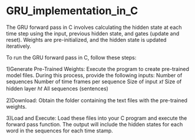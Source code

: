 # GRU_implementation_in_C
The GRU forward pass in C involves calculating the hidden state at each time step using the input, previous hidden state, and gates (update and reset). Weights are pre-initialized, and the hidden state is updated iteratively.

To run the GRU forward pass in C, follow these steps:

1)Generate Pre-Trained Weights: Execute the program to create pre-trained model files. During this process, provide the following inputs:
Number of sequences
Number of time frames per sequence
Size of input 𝑥𝑡
​Size of hidden layer ℎ𝑡
​All sequences (sentences)

2)Download: Obtain the folder containing the text files with the pre-trained weights.

3)Load and Execute: Load these files into your C program and execute the forward pass function.
The output will include the hidden states for each word in the sequences for each time stamp.
